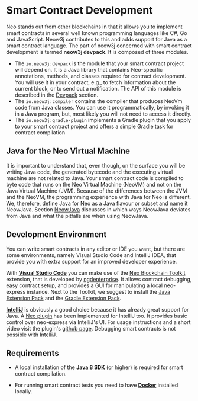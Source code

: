# Smart Contract Development

Neo stands out from other blockchains in that it allows you to implement smart contracts in several well known
programming languages like C#, Go and JavaScript. Neow3j contributes to this and adds support for Java as a smart
contract language. The part of neow3j concerned with smart contract development is termed **neow3j devpack**. 
It is composed of three modules.

- The `io.neow3j:devpack` is the module that your smart contract project will depend on. It is a Java library that
  contains Neo-specific annotations, methods, and classes required for contract development. You will use it in your
  contract, e.g., to fetch information about the current block, or to send out a notification. The API of this module is
  described in the [Devpack](neo-n3/smart_conract_development/devpack.md) section.  
- The `io.neow3j:compiler` contains the compiler that produces NeoVm code from Java classes. You can use it 
  programmatically, by invoking it in a Java program, but, most likely you will not need to access it directly.
- The `io.neow3j:gradle-plugin` implements a Gradle plugin that you apply to your smart contract project and offers a
  simple Gradle task for contract compilation

## Java for the Neo Virtual Machine

It is important to understand that, even though, on the surface you will be writing Java code, the generated bytecode 
and the executing virtual machine are not related to Java. Your smart contract code is compiled to byte code that runs
on the Neo Virtual Machine (NeoVM) and not on the Java Virtual Machine (JVM). Because of the differences between the JVM
and the NeoVM, the programming experience with Java for Neo is different. We, therefore, define Java for Neo as a Java
flavour or subset and name it NeowJava. Section [NeowJava](neo-n3/smart_contract_development/neowjava.md) discusses
in which ways NeowJava deviates from Java and what the pitfalls are when using NeowJava.

## Development Environment 

You can write smart contracts in any editor or IDE you want, but there are some environments, namely Visual Studio Code
and IntelliJ IDEA, that provide you with extra support for an improved developer experience.  

With [**Visual Studio Code**](https://code.visualstudio.com/) you can make use of the [Neo Blockchain
Toolkit](https://marketplace.visualstudio.com/items?itemName=ngd-seattle.neo-blockchain-toolkit) extension, that is
developed by [ngdenterprise](https://ngdenterprise.com/). It allows contract debugging, easy contract setup, and
provides a GUI for manipulating a local neo-express instance.  Next to the Toolkit, we suggest to install the [Java
Extension Pack](https://marketplace.visualstudio.com/items?itemName=vscjava.vscode-java-pack) and the [Gradle Extension
Pack](https://marketplace.visualstudio.com/items?itemName=richardwillis.vscode-gradle-extension-pack).

[**IntelliJ**](https://www.jetbrains.com/idea/download/) is obviously a good choice because it has already great support
for Java.  A [Neo plugin](https://plugins.jetbrains.com/plugin/17195-neo) has been implemented for IntelliJ too. It
provides basic control over neo-express via IntelliJ's UI. For usage instructions and a short video visit the plugin's 
[github page](https://github.com/irshadnilam/intellij-neo). Debugging smart contracts is not possible with IntelliJ.


## Requirements

- A local installation of the [**Java 8 SDK**](https://adoptopenjdk.net/) (or higher) is required for smart contract
  compilation. 

- For running smart contract tests you need to have [**Docker**](https://www.docker.com/products/docker-desktop) installed locally.

<!-- The documentation on smart contract development is divided into the following sections:

- If you are new to smart contracts, start with the [Setup](neo-n3/smart_contract_development/setup.md). It will guide
  you through the basic **setup, implemtation, and compilation of a simple contract**.

- The principles and differences of developing in **NeowJava versus Java** are documented in the section 
  [NeowJava](neo-n3/smart_contract_development/neowjava.md).

- A detailed documentation on the **devpack's API** can be found in the 
  [Devpack](neo-n3/smart_contract_development/devpack.md) section.

- The possibilities of how to **compile a smart contract** are documented in the 
  [Compilation](neo-n3/smart_contract_development/compilation.md) section.

- For information on **debugging** go to the [Debugging](neo-n3/smart_contract_development/debugging.md) section.

- For information on **contract deployment** check out the [Deployment](neo-n3/smart_contract_development/deployment.md)
  section. 

- More **smart contract examples** can be found in the
  [neow3j-examples](https://github.com/neow3j/neow3j-examples-java) repository. -->

